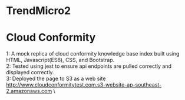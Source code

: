 # TrendMicro2
# Cloud Conformity

1: A mock replica of cloud conformity knowledge base index built using HTML, Javascript(ES6), CSS, and Bootstrap.\
2: Tested using jest to ensure api endpoints are pulled correctly and displayed correctly.\
3: Deployed the page to S3 as a web site http://www.cloudconformitytest.com.s3-website-ap-southeast-2.amazonaws.com \
